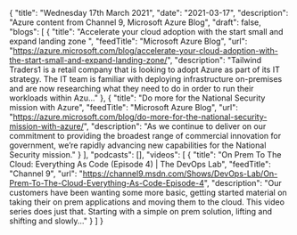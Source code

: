 {
  "title": "Wednesday 17th March 2021",
  "date": "2021-03-17",
  "description": "Azure content from Channel 9, Microsoft Azure Blog",
  "draft": false,
  "blogs": [
    {
      "title": "Accelerate your cloud adoption with the start small and expand landing zone ",
      "feedTitle": "Microsoft Azure Blog",
      "url": "https://azure.microsoft.com/blog/accelerate-your-cloud-adoption-with-the-start-small-and-expand-landing-zone/",
      "description": "Tailwind Traders1 is a retail company that is looking to adopt Azure as part of its IT strategy. The IT team is familiar with deploying infrastructure on-premises and are now researching what they need to do in order to run their workloads within Azu..."
    },
    {
      "title": "Do more for the National Security mission with Azure",
      "feedTitle": "Microsoft Azure Blog",
      "url": "https://azure.microsoft.com/blog/do-more-for-the-national-security-mission-with-azure/",
      "description": "As we continue to deliver on our commitment to providing the broadest range of commercial innovation for government, we’re rapidly advancing new capabilities for the National Security mission."
    }
  ],
  "podcasts": [],
  "videos": [
    {
      "title": "On Prem To The Cloud: Everything As Code (Episode 4) | The DevOps Lab",
      "feedTitle": "Channel 9",
      "url": "https://channel9.msdn.com/Shows/DevOps-Lab/On-Prem-To-The-Cloud-Everything-As-Code-Episode-4",
      "description": "Our customers have been wanting some more basic, getting started material on taking their on prem applications and moving them to the cloud. This video series does just that. Starting with a simple on prem solution, lifting and shifting and slowly..."
    }
  ]
}